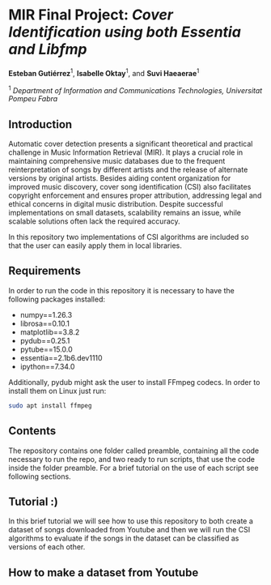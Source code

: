 # MIR Final Project: *Cover Identification using both Essentia and Libfmp*

**Esteban Gutiérrez**<sup>1</sup>, **Isabelle Oktay**<sup>1</sup>, and **Suvi Haeaerae**<sup>1</sup>

<sup>1</sup> *Department of Information and Communications Technologies, Universitat Pompeu Fabra* <br>

<div align="left">

## Introduction

Automatic cover detection presents a significant theoretical and practical challenge in Music
Information Retrieval (MIR). It plays a crucial role in maintaining comprehensive music
databases due to the frequent reinterpretation of songs by different artists and the release
of alternate versions by original artists. Besides aiding content organization for improved
music discovery, cover song identification (CSI) also facilitates copyright enforcement and
ensures proper attribution, addressing legal and ethical concerns in digital music distribution.
Despite successful implementations on small datasets, scalability remains an issue,
while scalable solutions often lack the required accuracy.

In this repository two implementations of CSI algorithms are included so that the user can easily
apply them in local libraries.

## Requirements

In order to run the code in this repository it is necessary to have the following packages installed:

- numpy==1.26.3
- librosa==0.10.1
- matplotlib==3.8.2
- pydub==0.25.1
- pytube==15.0.0
- essentia==2.1b6.dev1110
- ipython==7.34.0

Additionally, pydub might ask the user to install FFmpeg codecs. In order to install them on Linux just run:

```bash
sudo apt install ffmpeg
```

## Contents

The repository contains one folder called preamble, containing all the code necessary to run the repo, and two 
ready to run scripts, that use the code inside the folder preamble. For a brief tutorial on the use of each script see
following sections.

## Tutorial :)

In this brief tutorial we will see how to use this repository to both create a dataset of songs downloaded from Youtube
and then we will run the CSI algorithms to evaluate if the songs in the dataset can be classified as versions of each other.

## How to make a dataset from Youtube



